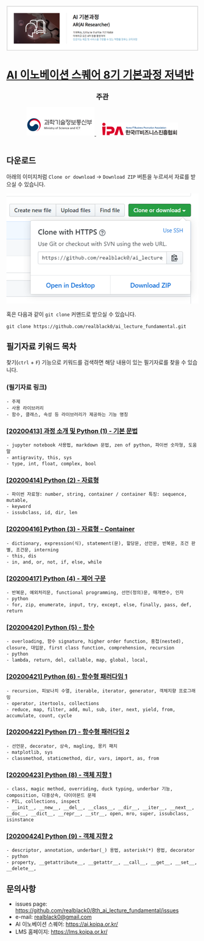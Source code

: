 <img src='imgs/course.png' />

# [AI 이노베이션 스퀘어 8기 기본과정 저녁반](https://realblack0.github.io/8th_ai_lecture_fundamental/)

<div align="center">
  <h2 style='font-weight: bold; font-size:18px;'>주관</h2>
  <a href='https://www.msit.go.kr/web/main/main.do'>
    <img src='imgs/logo_MSICT.png'/>
  </a>
  &nbsp;&nbsp;&nbsp;
  <a href='https://ai.koipa.or.kr/'>
    <img src='imgs/logo_IPA.png' width="200" hegiht="50" />
  </a>
</div>
<br/>


## 다운로드
아래의 이미지처럼 `Clone or download` -> `Download ZIP` 버튼을 누르셔서 자료를 받으실 수 있습니다.<br/>
<div align="center">
  <img src='imgs/howtodownload.png' /><br/>
</div>

혹은 다음과 같이 `git clone` 커맨드로 받으실 수 있습니다.
```dos
git clone https://github.com/realblack0/ai_lecture_fundamental.git
```

## 필기자료 키워드 목차
찾기(`ctrl` + `F`) 기능으로 키워드를 검색하면 해당 내용이 있는 필기자료를 찾을 수 있습니다.  

### (필기자료 링크)
    - 주제
    - 사용 라이브러리
    - 함수, 클래스, 속성 등 라이브러리가 제공하는 기능 명칭

### [\[20200413\] 과정 소개 및 Python (1) - 기본 문법](https://github.com/realblack0/8th_ai_lecture_fundamental/blob/master/notebooks/20200413%20%EA%B8%B0%EB%B3%B8%EC%A0%80%EB%85%81%EB%B0%98%208%EA%B8%B0%20%ED%95%84%EA%B8%B0%EC%9E%90%EB%A3%8C.ipynb)
    - jupyter notebook 사용법, markdown 문법, zen of python, 파이썬 숫자형, 도움말
    - antigravity, this, sys
    - type, int, float, complex, bool
    
### [\[20200414\] Python (2) - 자료형](https://github.com/realblack0/8th_ai_lecture_fundamental/blob/master/notebooks/20200414%20%EA%B8%B0%EB%B3%B8%EC%A0%80%EB%85%81%EB%B0%98%208%EA%B8%B0%20%ED%95%84%EA%B8%B0%EC%9E%90%EB%A3%8C.ipynb)
    - 파이썬 자료형: number, string, container / container 특징: sequence, mutable, 
    - keyword
    - issubclass, id, dir, len
    
### [\[20200416\] Python (3) - 자료형 - Container](https://github.com/realblack0/8th_ai_lecture_fundamental/blob/master/notebooks/20200416%20%EA%B8%B0%EB%B3%B8%EC%A0%80%EB%85%81%EB%B0%98%208%EA%B8%B0%20%ED%95%84%EA%B8%B0%EC%9E%90%EB%A3%8C.ipynb)
    - dictionary, expression(식), statement(문), 할당문, 선언문, 반복문, 조건 판별, 조건문, interning
    - this, dis
    - in, and, or, not, if, else, while

### [\[20200417\] Python (4) - 제어 구문](https://github.com/realblack0/8th_ai_lecture_fundamental/blob/master/notebooks/20200417%20%EA%B8%B0%EB%B3%B8%EC%A0%80%EB%85%81%EB%B0%98%208%EA%B8%B0%20%ED%95%84%EA%B8%B0%EC%9E%90%EB%A3%8C.ipynb)
    - 반복문, 예외처리문, functional programming, 선언(정의)문, 매개변수, 인자
    - python
    - for, zip, enumerate, input, try, except, else, finally, pass, def, return

### [\[20200420\] Python (5) - 함수](https://github.com/realblack0/8th_ai_lecture_fundamental/blob/master/notebooks/20200420%20%EA%B8%B0%EB%B3%B8%EC%A0%80%EB%85%81%EB%B0%98%208%EA%B8%B0%20%ED%95%84%EA%B8%B0%EC%9E%90%EB%A3%8C.ipynb)
    - overloading, 함수 signature, higher order function, 중첩(nested), closure, 대입문, first class function, comprehension, recursion
    - python
    - lambda, return, del, callable, map, global, local, 

### [\[20200421\] Python (6) - 함수형 패러다임 1](https://github.com/realblack0/8th_ai_lecture_fundamental/blob/master/notebooks/20200421%20%EA%B8%B0%EB%B3%B8%EC%A0%80%EB%85%81%EB%B0%98%208%EA%B8%B0%20%ED%95%84%EA%B8%B0%EC%9E%90%EB%A3%8C.ipynb)
    - recursion, 피보나치 수열, iterable, iterator, generator, 객체지향 프로그래밍
    - operator, itertools, collections
    - reduce, map, filter, add, mul, sub, iter, next, yield, from, accumulate, count, cycle



### [\[20200422\] Python (7) - 함수형 패러다임 2](https://github.com/realblack0/8th_ai_lecture_fundamental/blob/master/notebooks/20200422%20%EA%B8%B0%EB%B3%B8%EC%A0%80%EB%85%81%EB%B0%98%208%EA%B8%B0%20%ED%95%84%EA%B8%B0%EC%9E%90%EB%A3%8C.ipynb)
    - 선언문, decorator, 상속, magling, 몽키 패치
    - matplotlib, sys
    - classmethod, staticmethod, dir, vars, import, as, from
    
### [\[20200423\] Python (8) - 객체 지향 1](https://github.com/realblack0/8th_ai_lecture_fundamental/blob/master/notebooks/20200423%20%EA%B8%B0%EB%B3%B8%EC%A0%80%EB%85%81%EB%B0%98%208%EA%B8%B0%20%ED%95%84%EA%B8%B0%EC%9E%90%EB%A3%8C.ipynb)
    - class, magic method, overriding, duck typing, underbar 기능, composition, 다중상속, 다이아몬드 문제
    - PIL, collections, inspect
    - __init__, __new__, __del__, __class__, __dir__, __iter__, __next__, __doc__, __dict__, __repr__, __str__, open, mro, super, issubclass, isinstance

### [\[20200424\] Python (9) - 객체 지향 2](https://github.com/realblack0/8th_ai_lecture_fundamental/blob/master/notebooks/20200424%20%EA%B8%B0%EB%B3%B8%EC%A0%80%EB%85%81%EB%B0%98%208%EA%B8%B0%20%ED%95%84%EA%B8%B0%EC%9E%90%EB%A3%8C.ipynb)
    - descriptor, annotation, underbar(_) 용법, asterisk(*) 용법, decorator
    - python
    - property, __getattribute__, __getattr__, __call__, __get__, __set__, __delete__, 

## 문의사항
- issues page: https://github.com/realblack0/8th_ai_lecture_fundamental/issues
- e-mail: realblack0@gmail.com
- AI 이노베이션 스퀘어: https://ai.koipa.or.kr/
- LMS 홈페이지: https://lms.koipa.or.kr/
